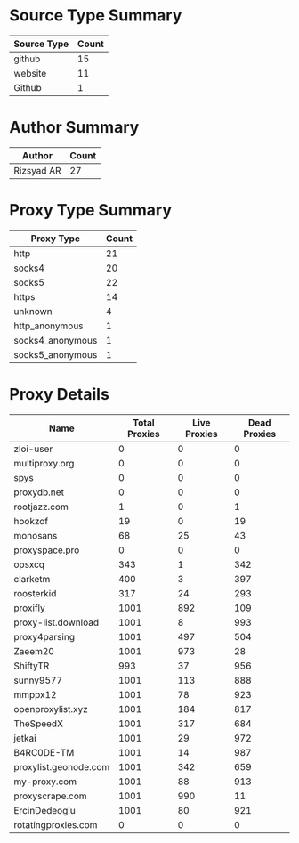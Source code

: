 # Source Type Summary

| Source Type | Count |
|-------------|-------|
| github | 15 |
| website | 11 |
| Github | 1 |


# Author Summary

| Author | Count |
|--------|-------|
| Rizsyad AR | 27 |


# Proxy Type Summary

| Proxy Type | Count |
|------------|-------|
| http | 21 |
| socks4 | 20 |
| socks5 | 22 |
| https | 14 |
| unknown | 4 |
| http_anonymous | 1 |
| socks4_anonymous | 1 |
| socks5_anonymous | 1 |


# Proxy Details

| Name | Total Proxies | Live Proxies | Dead Proxies |
|------|---------------|--------------|---------------|
| zloi-user | 0 | 0 | 0 |
| multiproxy.org | 0 | 0 | 0 |
| spys | 0 | 0 | 0 |
| proxydb.net | 0 | 0 | 0 |
| rootjazz.com | 1 | 0 | 1 |
| hookzof | 19 | 0 | 19 |
| monosans | 68 | 25 | 43 |
| proxyspace.pro | 0 | 0 | 0 |
| opsxcq | 343 | 1 | 342 |
| clarketm | 400 | 3 | 397 |
| roosterkid | 317 | 24 | 293 |
| proxifly | 1001 | 892 | 109 |
| proxy-list.download | 1001 | 8 | 993 |
| proxy4parsing | 1001 | 497 | 504 |
| Zaeem20 | 1001 | 973 | 28 |
| ShiftyTR | 993 | 37 | 956 |
| sunny9577 | 1001 | 113 | 888 |
| mmppx12 | 1001 | 78 | 923 |
| openproxylist.xyz | 1001 | 184 | 817 |
| TheSpeedX | 1001 | 317 | 684 |
| jetkai | 1001 | 29 | 972 |
| B4RC0DE-TM | 1001 | 14 | 987 |
| proxylist.geonode.com | 1001 | 342 | 659 |
| my-proxy.com | 1001 | 88 | 913 |
| proxyscrape.com | 1001 | 990 | 11 |
| ErcinDedeoglu | 1001 | 80 | 921 |
| rotatingproxies.com | 0 | 0 | 0 |
